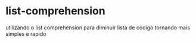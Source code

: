 # list-comprehension
utilizando o list comprehension para diminuir lista de código tornando mais simples e rapido
